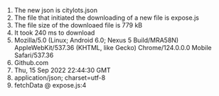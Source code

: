 1. The new json is citylots.json
2. The file that initiated the downloading of a new file is expose.js
3. The file size of the downloaed file is 779 kB
4. It took 240 ms to download
5. Mozilla/5.0 (Linux; Android 6.0; Nexus 5 Build/MRA58N) AppleWebKit/537.36 (KHTML, like Gecko) Chrome/124.0.0.0 Mobile Safari/537.36
6. Github.com
7. Thu, 15 Sep 2022 22:44:30 GMT
8. application/json; charset=utf-8
9. fetchData @ expose.js:4
